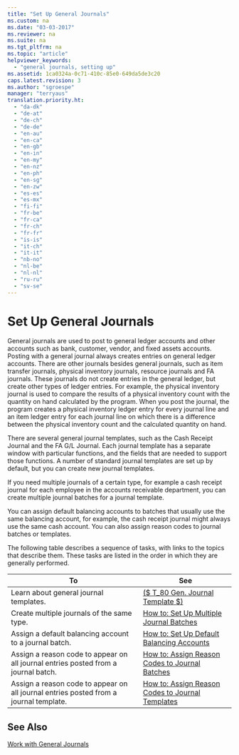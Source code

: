 ```yaml
---
title: "Set Up General Journals"
ms.custom: na
ms.date: "03-03-2017"
ms.reviewer: na
ms.suite: na
ms.tgt_pltfrm: na
ms.topic: "article"
helpviewer_keywords: 
  - "general journals, setting up"
ms.assetid: 1ca0324a-0c71-410c-85e0-649da5de3c20
caps.latest.revision: 3
ms.author: "sgroespe"
manager: "terryaus"
translation.priority.ht: 
  - "da-dk"
  - "de-at"
  - "de-ch"
  - "de-de"
  - "en-au"
  - "en-ca"
  - "en-gb"
  - "en-in"
  - "en-my"
  - "en-nz"
  - "en-ph"
  - "en-sg"
  - "en-zw"
  - "es-es"
  - "es-mx"
  - "fi-fi"
  - "fr-be"
  - "fr-ca"
  - "fr-ch"
  - "fr-fr"
  - "is-is"
  - "it-ch"
  - "it-it"
  - "nb-no"
  - "nl-be"
  - "nl-nl"
  - "ru-ru"
  - "sv-se"
---
```

# Set Up General Journals
General journals are used to post to general ledger accounts and other accounts such as bank, customer, vendor, and fixed assets accounts. Posting with a general journal always creates entries on general ledger accounts. There are other journals besides general journals, such as item transfer journals, physical inventory journals, resource journals and FA journals. These journals do not create entries in the general ledger, but create other types of ledger entries. For example, the physical inventory journal is used to compare the results of a physical inventory count with the quantity on hand calculated by the program. When you post the journal, the program creates a physical inventory ledger entry for every journal line and an item ledger entry for each journal line on which there is a difference between the physical inventory count and the calculated quantity on hand.  
  
 There are several general journal templates, such as the Cash Receipt Journal and the FA G\/L Journal. Each journal template has a separate window with particular functions, and the fields that are needed to support those functions. A number of standard journal templates are set up by default, but you can create new journal templates.  
  
 If you need multiple journals of a certain type, for example a cash receipt journal for each employee in the accounts receivable department, you can create multiple journal batches for a journal template.  
  
 You can assign default balancing accounts to batches that usually use the same balancing account, for example, the cash receipt journal might always use the same cash account. You can also assign reason codes to journal batches or templates.  
  
 The following table describes a sequence of tasks, with links to the topics that describe them. These tasks are listed in the order in which they are generally performed.  
  
|**To**|**See**|  
|------------|-------------|  
|Learn about general journal templates.|[\($ T\_80 Gen. Journal Template $\)](assetId:///eb60bf94-fc5b-442c-acb8-91df074d20d2)|  
|Create multiple journals of the same type.|[How to: Set Up Multiple Journal Batches](../Finance/how-to-set-up-multiple-journal-batches.md)|  
|Assign a default balancing account to a journal batch.|[How to: Set Up Default Balancing Accounts](../Finance/how-to-set-up-default-balancing-accounts.md)|  
|Assign a reason code to appear on all journal entries posted from a journal batch.|[How to: Assign Reason Codes to Journal Batches](../Finance/how-to-assign-reason-codes-to-journal-batches.md)|  
|Assign a reason code to appear on all journal entries posted from a journal template.|[How to: Assign Reason Codes to Journal Templates](../Finance/how-to-assign-reason-codes-to-journal-templates.md)|  
  
## See Also  
 [Work with General Journals](../Finance/work-with-general-journals.md)